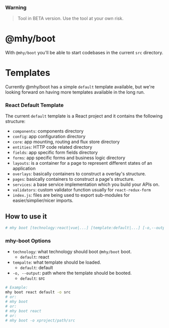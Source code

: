 ### Warning
> Tool in BETA version. Use the tool at your own risk.

# @mhy/boot
With `@mhy/boot` you'll be able to start codebases in the
current `src` directory.

# Templates
Currently @mhy/boot has a simple `default` template available,
but we're looking forward on having more templates
available in the long run.

### React Default Template
The current `default` template is a React project and it
contains the following structure:

- `components`: components directory
- `config`: app configuration directory
- `core`: app mounting, routing and flux store directory
- `entities`: HTTP code related directory
- `fields`: app specific form fields directory
- `forms`: app specific forms and business logic directory
- `layouts`: is a container for a page to represent different
states of an application
- `overlays`: basically containers to construct a overlay's structure.
- `pages`: basically containers to construct a page's structure.
- `services`: a base service implementation which you build your APIs
on.
- `validators`: custom validator function usually for `react-redux-form`
- `index.js`: files are being used to export sub-modules for
easier/simplier/nicer imports.

## How to use it

```bash
# mhy boot [technology:react|vue|...] [template:default|...] [-o,--output: output path]
```

### mhy-boot Options
- `technology`: what technology should boot `@mhy/boot` boot.
    * `default`: react
- `tempalte`: what template should be loaded.
    * `default`: default
- `-o, --output`: path where the template should be booted.
    * `default`: src


```bash
# Example:
mhy boot react default -o src
# or:
# mhy boot
# or:
# mhy boot react
# or:
# mhy boot -o xproject/path/src
```